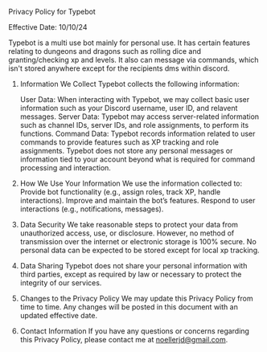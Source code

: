 Privacy Policy for Typebot

Effective Date: 10/10/24

Typebot is a multi use bot mainly for personal use. It has certain features relating to dungeons and dragons such as rolling dice and granting/checking xp and levels. It also can message via commands, which isn't stored anywhere except for the recipients dms within discord.

1. Information We Collect
   Typebot collects the following information:

   User Data: When interacting with Typebot, we may collect basic user information such as your Discord username, user ID, and relavent messages.
   Server Data: Typebot may access server-related information such as channel IDs, server IDs, and role assignments, to perform its functions.
   Command Data: Typebot records information related to user commands to provide features such as XP tracking and role assignments.
   Typebot does not store any personal messages or information tied to your account beyond what is required for command processing and interaction.

2. How We Use Your Information
   We use the information collected to:
   Provide bot functionality (e.g., assign roles, track XP, handle interactions).
   Improve and maintain the bot’s features.
   Respond to user interactions (e.g., notifications, messages).

3. Data Security
   We take reasonable steps to protect your data from unauthorized access, use, or disclosure. However, no method of transmission over the internet or electronic storage is 100% secure. No personal data can be expected to be stored except for local xp tracking.

4. Data Sharing
   Typebot does not share your personal information with third parties, except as required by law or necessary to protect the integrity of our services.

5. Changes to the Privacy Policy
   We may update this Privacy Policy from time to time. Any changes will be posted in this document with an updated effective date.

6. Contact Information
   If you have any questions or concerns regarding this Privacy Policy, please contact me at noellerjd@gmail.com.
